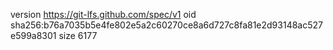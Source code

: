 version https://git-lfs.github.com/spec/v1
oid sha256:b76a7035b5e4fe802e5a2c60270ce8a6d727c8fa81e2d93148ac527e599a8301
size 6177
